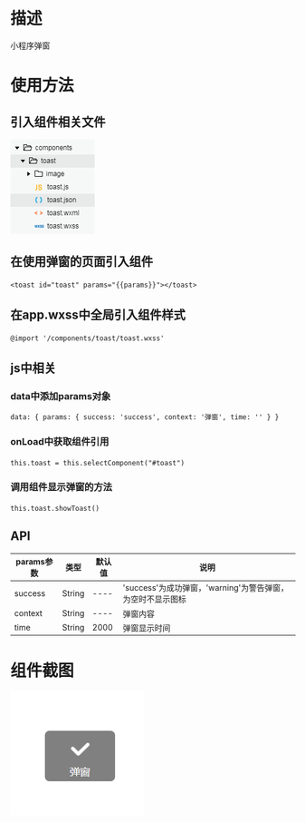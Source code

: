 # 描述
小程序弹窗
# 使用方法
## 引入组件相关文件
![Image text](https://github.com/yueqianjmy/small-toast/blob/master/img/menu.jpg)
## 在使用弹窗的页面引入组件
`<toast id="toast" params="{{params}}"></toast>`
## 在app.wxss中全局引入组件样式
`@import '/components/toast/toast.wxss'`
## js中相关
### data中添加params对象
`data: {
  params: {
    success: 'success',
    context: '弹窗',
    time: ''
  }
}`
### onLoad中获取组件引用
`this.toast = this.selectComponent("#toast")`
### 调用组件显示弹窗的方法
`this.toast.showToast()`
## API
params参数 | 类型 | 默认值 | 说明
---- | ---- | ---- | ----
success | String | ---- | 'success'为成功弹窗，'warning'为警告弹窗，为空时不显示图标
context | String | ---- | 弹窗内容
time | String | 2000 | 弹窗显示时间
# 组件截图
![Image text](https://github.com/yueqianjmy/small-toast/blob/master/img/%E6%88%AA%E5%9B%BE.jpg)